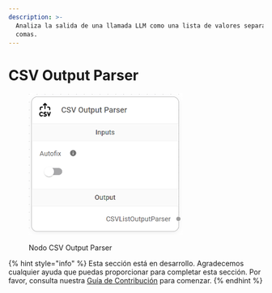 ```yaml
---
description: >-
  Analiza la salida de una llamada LLM como una lista de valores separados por
  comas.
---
```


# CSV Output Parser

<figure><img src="../../../../.gitbook/assets/image (115).png" alt="" width="304"><figcaption><p>Nodo CSV Output Parser</p></figcaption></figure>

{% hint style="info" %}
Esta sección está en desarrollo. Agradecemos cualquier ayuda que puedas proporcionar para completar esta sección. Por favor, consulta nuestra [Guía de Contribución](../../../../contributing/) para comenzar.
{% endhint %}

